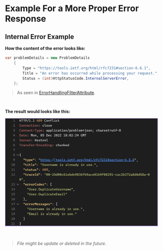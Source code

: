 # Example For a More Proper Error Response

## Internal Error Example

**How the content of the error looks like:**

```c#
var problemDetails = new ProblemDetails
    {
        Type = "https://tools.ietf.org/html/rfc7231#section-6.6.1",
        Title = "An error has occurred while processing your request.",
        Status = (int)HttpStatusCode.InternalServerError,
    };
```

> As seen in [ErrorHandlingFilterAttribute](https://github.com/German-kos/Communion-Api-Clean_Rewrite/blob/5b707a0faebb76d2fd8b57abdeffed5c5be4a688/Communion/Communion.Api/Filters/ErrorHandlingFilterAttribute.cs#L13-L18).

</br>

**The result would looks like this:**

![Sign up error example](./Images/Errors/SignUpErrorExample.png)

</br>

> _File might be update or deleted in the future._
